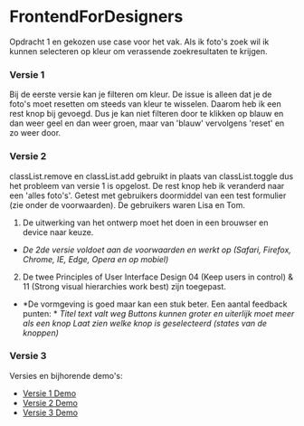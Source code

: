 # FrontendForDesigners
Opdracht 1 en gekozen use case voor het vak.
Als ik foto's zoek wil ik kunnen selecteren op kleur om verassende zoekresultaten te krijgen.

### Versie 1
Bij de eerste versie kan je filteren om kleur. De issue is alleen dat je de foto's moet resetten om steeds van kleur te wisselen. Daarom heb ik een rest knop bij gevoegd. Dus je kan niet filteren door te klikken op blauw en dan weer geel en dan weer groen, maar van 'blauw' vervolgens 'reset' en zo weer door.

### Versie 2
classList.remove en classList.add gebruikt in plaats van classList.toggle dus het probleem van versie 1 is opgelost. De rest knop heb ik veranderd naar een 'alles foto's'. Getest met gebruikers doormiddel van een test formulier (zie onder de voorwaarden). De gebruikers waren Lisa en Tom.

1. De uitwerking van het ontwerp moet het doen in een brouwser en device naar keuze.
- *De 2de versie voldoet aan de voorwaarden en werkt op (Safari, Firefox, Chrome, IE, Edge, Opera en op mobiel)*
2. De twee Principles of User Interface Design 04 (Keep users in control) & 11 (Strong visual hierarchies work best) zijn toegepast.
- *De vormgeving is goed maar kan een stuk beter. Een aantal feedback punten: *
  *Titel text valt weg*
  *Buttons kunnen groter en uiterlijk moet meer als een knop*
  *Laat zien welke knop is geselecteerd (states van de knoppen)*
  
### Versie 3



Versies en bijhorende demo's:


- [Versie 1 Demo](https://oege.ie.hva.nl/~farganm001/FFD_Opdracht1_Versie%231/)
- [Versie 2 Demo](https://oege.ie.hva.nl/~farganm001/FFD_Opdracht1_Versie%232/)
- [Versie 3 Demo](https://oege.ie.hva.nl/~farganm001/FFD_Opdracht1_Versie%232/)

